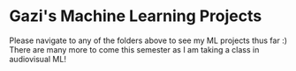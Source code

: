 Gazi's Machine Learning Projects
===
Please navigate to any of the folders above to see my ML projects thus far :)
There are many more to come this semester as I am taking a class in audiovisual ML!
